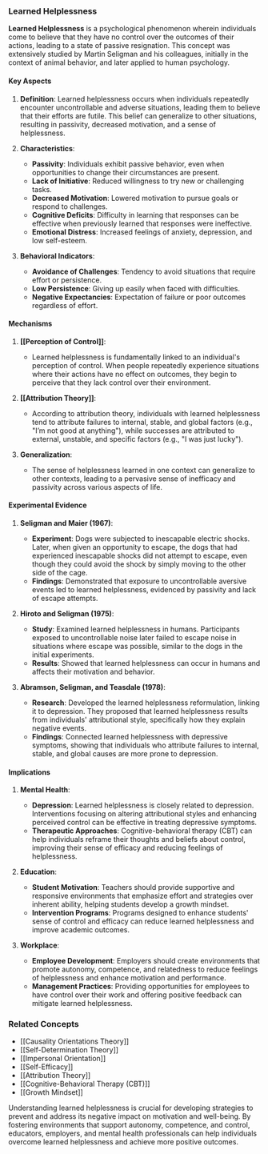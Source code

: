 ### Learned Helplessness

**Learned Helplessness** is a psychological phenomenon wherein individuals come to believe that they have no control over the outcomes of their actions, leading to a state of passive resignation. This concept was extensively studied by Martin Seligman and his colleagues, initially in the context of animal behavior, and later applied to human psychology.

#### Key Aspects

1. **Definition**:
   Learned helplessness occurs when individuals repeatedly encounter uncontrollable and adverse situations, leading them to believe that their efforts are futile. This belief can generalize to other situations, resulting in passivity, decreased motivation, and a sense of helplessness.

2. **Characteristics**:
   - **Passivity**: Individuals exhibit passive behavior, even when opportunities to change their circumstances are present.
   - **Lack of Initiative**: Reduced willingness to try new or challenging tasks.
   - **Decreased Motivation**: Lowered motivation to pursue goals or respond to challenges.
   - **Cognitive Deficits**: Difficulty in learning that responses can be effective when previously learned that responses were ineffective.
   - **Emotional Distress**: Increased feelings of anxiety, depression, and low self-esteem.

3. **Behavioral Indicators**:
   - **Avoidance of Challenges**: Tendency to avoid situations that require effort or persistence.
   - **Low Persistence**: Giving up easily when faced with difficulties.
   - **Negative Expectancies**: Expectation of failure or poor outcomes regardless of effort.

#### Mechanisms

1. **[[Perception of Control]]**:
   - Learned helplessness is fundamentally linked to an individual's perception of control. When people repeatedly experience situations where their actions have no effect on outcomes, they begin to perceive that they lack control over their environment.

2. **[[Attribution Theory]]**:
   - According to attribution theory, individuals with learned helplessness tend to attribute failures to internal, stable, and global factors (e.g., "I’m not good at anything"), while successes are attributed to external, unstable, and specific factors (e.g., "I was just lucky").

3. **Generalization**:
   - The sense of helplessness learned in one context can generalize to other contexts, leading to a pervasive sense of inefficacy and passivity across various aspects of life.

#### Experimental Evidence

1. **Seligman and Maier (1967)**:
   - **Experiment**: Dogs were subjected to inescapable electric shocks. Later, when given an opportunity to escape, the dogs that had experienced inescapable shocks did not attempt to escape, even though they could avoid the shock by simply moving to the other side of the cage.
   - **Findings**: Demonstrated that exposure to uncontrollable aversive events led to learned helplessness, evidenced by passivity and lack of escape attempts.

2. **Hiroto and Seligman (1975)**:
   - **Study**: Examined learned helplessness in humans. Participants exposed to uncontrollable noise later failed to escape noise in situations where escape was possible, similar to the dogs in the initial experiments.
   - **Results**: Showed that learned helplessness can occur in humans and affects their motivation and behavior.

3. **Abramson, Seligman, and Teasdale (1978)**:
   - **Research**: Developed the learned helplessness reformulation, linking it to depression. They proposed that learned helplessness results from individuals' attributional style, specifically how they explain negative events.
   - **Findings**: Connected learned helplessness with depressive symptoms, showing that individuals who attribute failures to internal, stable, and global causes are more prone to depression.

#### Implications

1. **Mental Health**:
   - **Depression**: Learned helplessness is closely related to depression. Interventions focusing on altering attributional styles and enhancing perceived control can be effective in treating depressive symptoms.
   - **Therapeutic Approaches**: Cognitive-behavioral therapy (CBT) can help individuals reframe their thoughts and beliefs about control, improving their sense of efficacy and reducing feelings of helplessness.

2. **Education**:
   - **Student Motivation**: Teachers should provide supportive and responsive environments that emphasize effort and strategies over inherent ability, helping students develop a growth mindset.
   - **Intervention Programs**: Programs designed to enhance students' sense of control and efficacy can reduce learned helplessness and improve academic outcomes.

3. **Workplace**:
   - **Employee Development**: Employers should create environments that promote autonomy, competence, and relatedness to reduce feelings of helplessness and enhance motivation and performance.
   - **Management Practices**: Providing opportunities for employees to have control over their work and offering positive feedback can mitigate learned helplessness.

### Related Concepts

- [[Causality Orientations Theory]]
- [[Self-Determination Theory]]
- [[Impersonal Orientation]]
- [[Self-Efficacy]]
- [[Attribution Theory]]
- [[Cognitive-Behavioral Therapy (CBT)]]
- [[Growth Mindset]]

Understanding learned helplessness is crucial for developing strategies to prevent and address its negative impact on motivation and well-being. By fostering environments that support autonomy, competence, and control, educators, employers, and mental health professionals can help individuals overcome learned helplessness and achieve more positive outcomes.